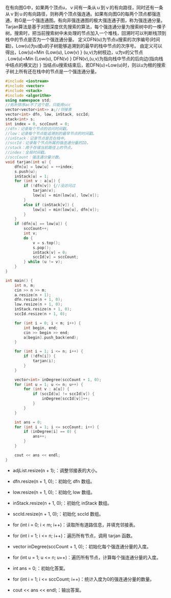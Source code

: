  在有向图G中，如果两个顶点u，ｖ间有一条从ｕ到ｖ的有向路径，同时还有一条从ｖ到ｕ的有向路径，则称两个顶点强连通。如果有向图G的每两个顶点都强连通，称G是一个强连通图。有向非强连通图的极大强连通子图，称为强连通分量。
Tarjan算法是基于对图深度优先搜索的算法，每个强连通分量为搜索树中的一棵子树。搜索时，把当前搜索树中未处理的节点加入一个堆栈，回溯时可以判断栈顶到栈中的节点是否为一个强连通分量。 定义DFN(u)为节点u搜索的次序编号(时间戳)，Low(u)为u或u的子树能够追溯到的最早的栈中节点的次序号。 由定义可以得出，Low(u)=Min {Low(u), Low(v) } (u,v)为树枝边，u为v的父节点 . Low(u)=Min {Low(u), DFN(v) } DFN(v),(u,v)为指向栈中节点的后向边(指向栈中结点的横叉边) } 当结点u搜索结束后，若DFN(u)=Low(u)时，则以u为根的搜索子树上所有还在栈中的节点是一个强连通分量。

```c++
#include <iostream>
#include <vector>
#include <stack>
#include <algorithm>
using namespace std;
//拓补排序ac不了这个题，只能用scc
vector<vector<int>> a;//邻接表
vector<int> dfn, low, inStack, sccId;
stack<int> s;
int index = 0, sccCount = 0;
//dfn：记录每个节点的访问时间戳。
//low：记录每个节点能追溯到的最早节点的时间戳。
//inStack：记录节点是否在栈中。
//sccId：记录每个节点所属的强连通分量的ID。 
//stack：用于存储当前路径上的节点。
//index：全局时间戳。
//sccCount：强连通分量计数。
void tarjan(int u) {
    dfn[u] = low[u] = ++index;
    s.push(u);
    inStack[u] = 1;
    for (int v : a[u]) {
        if (!dfn[v]) {//没访问过
            tarjan(v);
            low[u] = min(low[u], low[v]);
        }
        else if (inStack[v]) {
            low[u] = min(low[u], dfn[v]);
        }
    }
    if (dfn[u] == low[u]) {
        sccCount++;
        int v;
        do {
            v = s.top();
            s.pop();
            inStack[v] = 0;
            sccId[v] = sccCount;
        } while (u != v);
    }
}

int main() {
    int n, m;
    cin >> n >> m;
    a.resize(n + 1);
    dfn.resize(n + 1, 0);
    low.resize(n + 1, 0);
    inStack.resize(n + 1, 0);
    sccId.resize(n + 1, 0);

    for (int i = 0; i < m; i++) {
        int begin, end;
        cin >> begin >> end;
        a[begin].push_back(end);
    }

    for (int i = 1; i <= n; i++) {
        if (!dfn[i]) {
            tarjan(i);
        }
    }

    vector<int> inDegree(sccCount + 1, 0);
    for (int u = 1; u <= n; u++) {
        for (int v : a[u]) {
            if (sccId[u] != sccId[v]) {
                inDegree[sccId[v]]++;
            }
        }
    }

    int ans = 0;
    for (int i = 1; i <= sccCount; i++) {
        if (inDegree[i] == 0) {
            ans++;
        }
    }

    cout << ans << endl;
}
```
- adjList.resize(n + 1);：调整邻接表的大小。

- dfn.resize(n + 1, 0);：初始化 dfn 数组。

- low.resize(n + 1, 0);：初始化 low 数组。

- inStack.resize(n + 1, 0);：初始化 inStack 数组。

- sccId.resize(n + 1, 0);：初始化 sccId 数组。

- for (int i = 0; i < m; i++)：读取所有道路信息，并填充邻接表。

- for (int i = 1; i <= n; i++)：遍历所有节点，调用 tarjan 函数。

- vector<int> inDegree(sccCount + 1, 0);：初始化每个强连通分量的入度。

- for (int u = 1; u <= n; u++)：遍历所有节点，计算每个强连通分量的入度。

- int ans = 0;：初始化答案。

- for (int i = 1; i <= sccCount; i++)：统计入度为0的强连通分量的数量。

- cout << ans << endl;：输出答案。